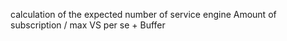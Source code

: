 calculation of the expected number of service engine
Amount of subscription / max VS per se + Buffer
